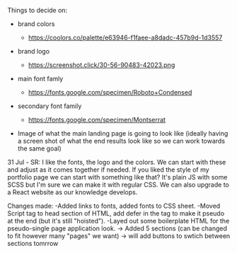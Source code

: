 Things to decide on:
- brand colors
    - https://coolors.co/palette/e63946-f1faee-a8dadc-457b9d-1d3557

- brand logo
    - https://screenshot.click/30-56-90483-42023.png

- main font famly
    - https://fonts.google.com/specimen/Roboto+Condensed

- secondary font family
    - https://fonts.google.com/specimen/Montserrat

- Image of what the main landing page is going to look like (ideally having a screen shot of what the end results look like so we can work towards the same goal)

31 Jul - SR:
I like the fonts, the logo and the colors. We can start with these and adjust as it comes together if needed. If you liked the style of my portfolio page we can start with something like that? It's plain JS with some SCSS but I'm sure we can make it with regular CSS. We can also upgrade to a React website as our knowledge develops.

Changes made:
-Added links to fonts, added fonts to CSS sheet.
-Moved Script tag to head section of HTML, add defer in the tag to make it pseudo at the end (but it's still "hoisted").
-Layed out some boilerplate HTML for the pseudo-single page application look.
 -> Added 5 sections (can be changed to fit however many "pages" we want)
 -> will add buttons to swtich between sections tomrrow